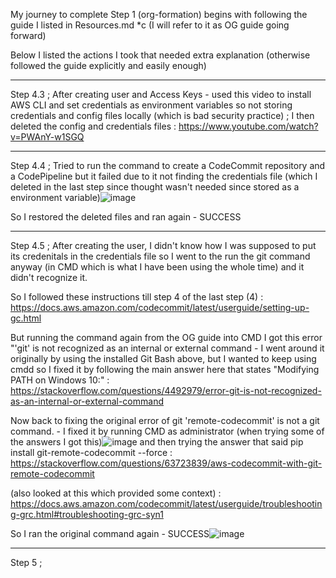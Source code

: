 My journey to complete Step 1 (org-formation) begins with following the guide I listed in Resources.md *c (I will refer to it as OG guide going forward)

Below I listed the actions I took that needed extra explanation (otherwise followed the guide explicitly and easily enough)
***
Step 4.3 ; After creating user and Access Keys - used this video to install AWS CLI and set credentials as environment variables so not storing credentials and config files locally (which is bad security practice) ; I then deleted the config and credentials files : https://www.youtube.com/watch?v=PWAnY-w1SGQ
***
Step 4.4 ; Tried to run the command to create a CodeCommit repository and a CodePipeline but it failed due to it not finding the credentials file (which I deleted in the last step since thought wasn't needed since stored as a environment variable)![image](https://user-images.githubusercontent.com/77641113/235282568-d4390b66-e794-401a-9f7f-ae9bad848122.png)
  
  So I restored the deleted files and ran again - SUCCESS
***
Step 4.5 ; After creating the user, I didn't know how I was supposed to put its credenitals in the credentials file so I went to the run the git command anyway (in CMD which is what I have been using the whole time) and it didn't recognize it.
  
  So I followed these instructions till step 4 of the last step (4) : https://docs.aws.amazon.com/codecommit/latest/userguide/setting-up-gc.html

  But running the command again from the OG guide into CMD I got this error "'git' is not recognized as an internal or external command - I went around it originally by using the installed Git Bash above, but I wanted to keep using cmdd so I fixed it by following the main answer here that states "Modifying PATH on Windows 10:" : https://stackoverflow.com/questions/4492979/error-git-is-not-recognized-as-an-internal-or-external-command

  Now back to fixing the original error of git 'remote-codecommit' is not a git command. - I fixed it by running CMD as administrator (when trying some of the answers I got this)![image](https://user-images.githubusercontent.com/77641113/235285561-21394201-6b70-4fe7-92c0-12a5d49686b3.png)
 and then trying the answer that said pip install git-remote-codecommit --force : https://stackoverflow.com/questions/63723839/aws-codecommit-with-git-remote-codecommit
 
  (also looked at this which provided some context) : https://docs.aws.amazon.com/codecommit/latest/userguide/troubleshooting-grc.html#troubleshooting-grc-syn1
 
 So I ran the original command again - SUCCESS![image](https://user-images.githubusercontent.com/77641113/235285707-6c8560dd-d6d9-4e99-a34c-f2aca30e5b79.png)
***
Step 5 ;
